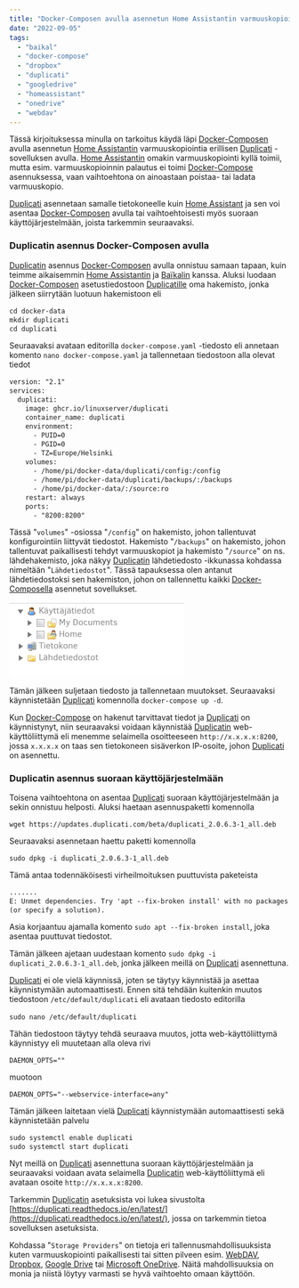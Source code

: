 ```yaml
---
title: "Docker-Composen avulla asennetun Home Assistantin varmuuskopiointi Duplicatin avulla"
date: "2022-09-05"
tags: 
  - "baikal"
  - "docker-compose"
  - "dropbox"
  - "duplicati"
  - "googledrive"
  - "homeassistant"
  - "onedrive"
  - "webdav"
---
```


Tässä kirjoituksessa minulla on tarkoitus käydä läpi [Docker-Composen](https://docs.docker.com/compose/) avulla asennetun [Home Assistantin](https://www.home-assistant.io/) varmuuskopiointia erillisen [Duplicati](https://www.duplicati.com/) -sovelluksen avulla. [Home Assistantin](https://www.home-assistant.io/) omakin varmuuskopiointi kyllä toimii, mutta esim. varmuuskopioinnin palautus ei toimi [Docker-Compose](https://docs.docker.com/compose/) asennuksessa, vaan vaihtoehtona on ainoastaan poistaa- tai ladata varmuuskopio.

[Duplicati](https://www.duplicati.com/) asennetaan samalle tietokoneelle kuin [Home Assistant](https://www.home-assistant.io/) ja sen voi asentaa [Docker-Composen](https://docs.docker.com/compose/) avulla tai vaihtoehtoisesti myös suoraan käyttöjärjestelmään, joista tarkemmin seuraavaksi.

### Duplicatin asennus Docker-Composen avulla

[Duplicatin](https://www.duplicati.com/) asennus [Docker-Composen](https://docs.docker.com/compose/) avulla onnistuu samaan tapaan, kuin teimme aikaisemmin [Home Assistantin](https://fasted.dy.fi/index.php/2022/08/home-assistantin-asennus-docker-composen-avulla/) ja [Baïkalin](https://fasted.dy.fi/index.php/2022/09/baikal-kalenteripalvelimen-asennus-docker-composen-avulla-ja-suojatun-yhteyden-muodostus-caddyn-reverse-proxy-asetuksilla/) kanssa. Aluksi luodaan [Docker-Composen](https://docs.docker.com/compose/) asetustiedostoon [Duplicatille](https://www.duplicati.com/) oma hakemisto, jonka jälkeen siirrytään luotuun hakemistoon eli

```
cd docker-data
mkdir duplicati
cd duplicati
```

Seuraavaksi avataan editorilla `docker-compose.yaml` -tiedosto eli annetaan komento `nano docker-compose.yaml` ja tallennetaan tiedostoon alla olevat tiedot

```
version: "2.1"
services:
  duplicati:
    image: ghcr.io/linuxserver/duplicati
    container_name: duplicati
    environment:
      - PUID=0
      - PGID=0
      - TZ=Europe/Helsinki
    volumes:
      - /home/pi/docker-data/duplicati/config:/config
      - /home/pi/docker-data/duplicati/backups/:/backups
      - /home/pi/docker-data/:/source:ro
    restart: always
    ports:
      - "8200:8200"
```

Tässä "`volumes`" -osiossa "`/config`" on hakemisto, johon tallentuvat konfigurointiin liittyvät tiedostot. Hakemisto "`/backups`" on hakemisto, johon tallentuvat paikallisesti tehdyt varmuuskopiot ja hakemisto "`/source`" on ns. lähdehakemisto, joka näkyy [Duplicatin](https://www.duplicati.com/) lähdetiedosto -ikkunassa kohdassa nimeltään "`Lähdetiedostot`". Tässä tapauksessa olen antanut lähdetiedostoksi sen hakemiston, johon on tallennettu kaikki [Docker-Composella](https://docs.docker.com/compose/) asennetut sovellukset.

![](/images/docker-composen-avulla-asennetun-home-assistantin-varmuuskopiointi-duplicatin-avulla/kuva1.png)

Tämän jälkeen suljetaan tiedosto ja tallennetaan muutokset. Seuraavaksi käynnistetään [Duplicati](https://www.duplicati.com/) komennolla `docker-compose up -d`.

Kun [Docker-Compose](https://docs.docker.com/compose/) on hakenut tarvittavat tiedot ja [Duplicati](https://www.duplicati.com/) on käynnistynyt, niin seuraavaksi voidaan käynnistää [Duplicatin](https://www.duplicati.com/) web-käyttöliittymä eli menemme selaimella osoitteeseen `http://x.x.x.x:8200`, jossa `x.x.x.x` on taas sen tietokoneen sisäverkon IP-osoite, johon [Duplicati](https://www.duplicati.com/) on asennettu.

### Duplicatin asennus suoraan käyttöjärjestelmään

Toisena vaihtoehtona on asentaa [Duplicati](https://www.duplicati.com/) suoraan käyttöjärjestelmään ja sekin onnistuu helposti. Aluksi haetaan asennuspaketti komennolla

```
wget https://updates.duplicati.com/beta/duplicati_2.0.6.3-1_all.deb
```

Seuraavaksi asennetaan haettu paketti komennolla

```
sudo dpkg -i duplicati_2.0.6.3-1_all.deb
```

Tämä antaa todennäköisesti virheilmoituksen puuttuvista paketeista

```
.......
E: Unmet dependencies. Try 'apt --fix-broken install' with no packages (or specify a solution).
```

Asia korjaantuu ajamalla komento `sudo apt --fix-broken install`, joka asentaa puuttuvat tiedostot.

Tämän jälkeen ajetaan uudestaan komento `sudo dpkg -i duplicati_2.0.6.3-1_all.deb`, jonka jälkeen meillä on [Duplicati](https://www.duplicati.com/) asennettuna.

[Duplicati](https://www.duplicati.com/) ei ole vielä käynnissä, joten se täytyy käynnistää ja asettaa käynnistymään automaattisesti. Ennen sitä tehdään kuitenkin muutos tiedostoon `/etc/default/duplicati` eli avataan tiedosto editorilla

`sudo nano /etc/default/duplicati`

Tähän tiedostoon täytyy tehdä seuraava muutos, jotta web-käyttöliittymä käynnistyy eli muutetaan alla oleva rivi

```
DAEMON_OPTS=""
```

muotoon

```
DAEMON_OPTS="--webservice-interface=any"
```

Tämän jälkeen laitetaan vielä [Duplicati](https://www.duplicati.com/) käynnistymään automaattisesti sekä käynnistetään palvelu

```
sudo systemctl enable duplicati
sudo systemctl start duplicati
```

Nyt meillä on [Duplicati](https://www.duplicati.com/) asennettuna suoraan käyttöjärjestelmään ja seuraavaksi voidaan avata selaimella [Duplicatin](https://www.duplicati.com/) web-käyttöliittymä eli avataan osoite `http://x.x.x.x:8200`.

Tarkemmin [Duplicatin](https://www.duplicati.com/) asetuksista voi lukea sivustolta [https://duplicati.readthedocs.io/en/latest/](https://duplicati.readthedocs.io/en/latest/), jossa on tarkemmin tietoa sovelluksen asetuksista.

Kohdassa "`Storage Providers`" on tietoja eri tallennusmahdollisuuksista kuten varmuuskopiointi paikallisesti tai sitten pilveen esim. [WebDAV](https://duplicati.readthedocs.io/en/latest/05-storage-providers/#webdav), [Dropbox](https://duplicati.readthedocs.io/en/latest/05-storage-providers/#dropbox), [Google Drive](https://duplicati.readthedocs.io/en/latest/05-storage-providers/#google-drive) tai [Microsoft OneDrive](https://duplicati.readthedocs.io/en/latest/05-storage-providers/#microsoft-onedrive-v2-microsoft-graph-api). Näitä mahdollisuuksia on monia ja niistä löytyy varmasti se hyvä vaihtoehto omaan käyttöön.

